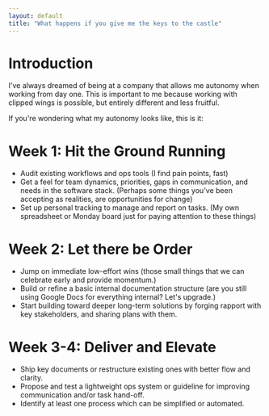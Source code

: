```yaml
---
layout: default
title: "What happens if you give me the keys to the castle"
---
```


# Introduction

I've always dreamed of being at a company that allows me autonomy when working from day one. This is important to me because working with clipped wings is possible, but entirely different and less fruitful. 

If you're wondering what my autonomy looks like, this is it: 

# Week 1: Hit the Ground Running

- Audit existing workflows and ops tools (I find pain points, fast)
- Get a feel for team dynamics, priorities, gaps in communication, and needs in the software stack. (Perhaps some things you've been accepting as realities, are opportunities for change)
- Set up personal tracking to manage and report on tasks. (My own spreadsheet or Monday board just for paying attention to these things)

# Week 2: Let there be Order

- Jump on immediate low-effort wins (those small things that we can celebrate early and provide momentum.)
- Build or refine a basic internal documentation structure (are you still using Google Docs for everything internal? Let's upgrade.)
- Start building toward deeper long-term solutions by forging rapport with key stakeholders, and sharing plans with them.

# Week 3-4: Deliver and Elevate

- Ship key documents or restructure existing ones with better flow and clarity.
- Propose and test a lightweight ops system or guideline for improving communication and/or task hand-off. 
- Identify at least one process which can be simplified or automated.

